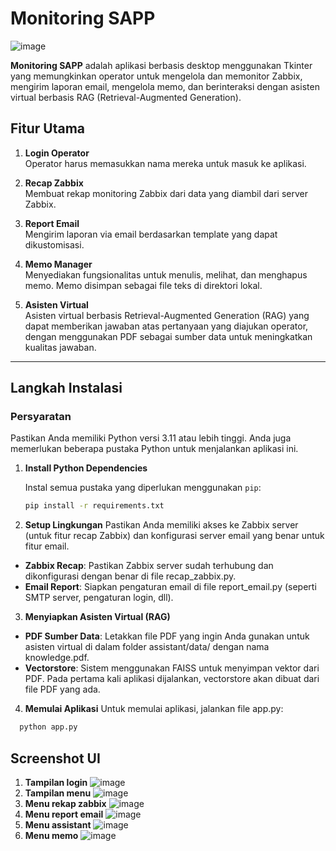 # Monitoring SAPP
![image](https://github.com/user-attachments/assets/603b6674-dbfc-416f-9a89-5a4a12d53a88)

**Monitoring SAPP** adalah aplikasi berbasis desktop menggunakan Tkinter yang memungkinkan operator untuk mengelola dan memonitor Zabbix, mengirim laporan email, mengelola memo, dan berinteraksi dengan asisten virtual berbasis RAG (Retrieval-Augmented Generation).

## Fitur Utama

1. **Login Operator**  
   Operator harus memasukkan nama mereka untuk masuk ke aplikasi.

2. **Recap Zabbix**  
   Membuat rekap monitoring Zabbix dari data yang diambil dari server Zabbix.

3. **Report Email**  
   Mengirim laporan via email berdasarkan template yang dapat dikustomisasi.

4. **Memo Manager**  
   Menyediakan fungsionalitas untuk menulis, melihat, dan menghapus memo. Memo disimpan sebagai file teks di direktori lokal.

5. **Asisten Virtual**  
   Asisten virtual berbasis Retrieval-Augmented Generation (RAG) yang dapat memberikan jawaban atas pertanyaan yang diajukan operator, dengan menggunakan PDF sebagai sumber data untuk meningkatkan kualitas jawaban.

---

## Langkah Instalasi

### Persyaratan

Pastikan Anda memiliki Python versi 3.11 atau lebih tinggi. Anda juga memerlukan beberapa pustaka Python untuk menjalankan aplikasi ini.

1. **Install Python Dependencies**

   Instal semua pustaka yang diperlukan menggunakan `pip`:

   ```bash
   pip install -r requirements.txt
2. **Setup Lingkungan**
   Pastikan Anda memiliki akses ke Zabbix server (untuk fitur recap Zabbix) dan konfigurasi server email yang benar untuk fitur email.

  - **Zabbix Recap**: Pastikan Zabbix server sudah terhubung dan dikonfigurasi dengan benar di file recap_zabbix.py.
  - **Email Report**: Siapkan pengaturan email di file report_email.py (seperti SMTP server, pengaturan login, dll).

3. **Menyiapkan Asisten Virtual (RAG)**

  - **PDF Sumber Data**: Letakkan file PDF yang ingin Anda gunakan untuk asisten virtual di dalam folder assistant/data/ dengan nama knowledge.pdf.
  - **Vectorstore**: Sistem menggunakan FAISS untuk menyimpan vektor dari PDF. Pada pertama kali aplikasi dijalankan, vectorstore akan dibuat dari file PDF yang ada.

4. **Memulai Aplikasi**
   Untuk memulai aplikasi, jalankan file app.py:

```bash
  python app.py
```

## Screenshot UI
   1. **Tampilan login**
   ![image](https://github.com/user-attachments/assets/c0513d0d-2cae-4543-8c14-f709fc09cc74)
   2. **Tampilan menu**
   ![image](https://github.com/user-attachments/assets/3c920c42-e724-4f00-a93e-1579f493bd99)
   3. **Menu rekap zabbix**
   ![image](https://github.com/user-attachments/assets/ec43c648-6a12-404f-8ae9-e5d817ff16b2)
   4. **Menu report email**
   ![image](https://github.com/user-attachments/assets/37daa741-1b7b-405a-9175-fba229664ac3)
   5. **Menu assistant**
   ![image](https://github.com/user-attachments/assets/86cf8b46-8a99-4da7-a36d-e676c65966d4)
   6. **Menu memo**
   ![image](https://github.com/user-attachments/assets/936490df-7dbe-4073-a851-e6cefb8d8b83)



